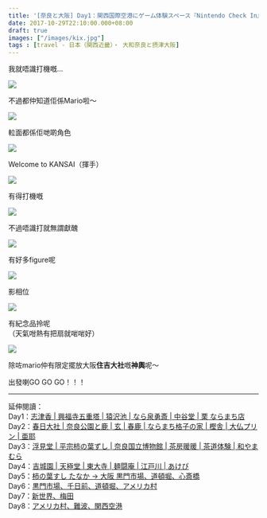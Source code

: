 ```yaml
---
title: '[奈良と大阪] Day1：関西国際空港にゲーム体験スペース『Nintendo Check In』'
date: 2017-10-29T22:10:00.000+08:00
draft: true
images: ["/images/kix.jpg"]
tags : [travel - 日本（関西近畿）・ 大和奈良と摂津大阪]
---
```


我就唔識打機嘅...  

![](/images/kix.jpg)

不過都仲知道佢係Mario啦～

![](/images/kix1.jpg)

𨋢面都係佢哋啲角色  

![](/images/kix2.jpg)

Welcome to KANSAI（揮手）

![](/images/kix3.jpg)

有得打機嘅 

![](/images/kix4.jpg)

不過唔識打就無謂獻醜 

![](/images/kix5.jpg)

有好多figure呢

![](/images/kix6.jpg)

影相位

![](/images/kix7.jpg)

有紀念品拎呢  
（天氣咁熱有把扇就啱啱好）

![](/images/kix8.jpg)

除咗mario仲有限定擺放大阪**住吉大社**嘅**神輿**呢～  


出發喇GO GO GO！！！


-----------------------------------------------

延伸閱讀：  
Day1：[志津香 | 興福寺五重塔 | 猿沢池 | なら泉勇斎 | 中谷堂 | 栗 ならまち店](https://hidie.net/nara1/)  
Day2：[春日大社 | 奈良公園と鹿 | 玄 | 春鹿 | ならまち格子の家 | 樫舎 | 大仏プリン | 亜耶](https://hidie.net/nara2/)  
Day3：[浮見堂 | 平宗柿の葉ずし | 奈良国立博物館 | 茶房暖暖 | 茶道体験 | 和やまむら](https://hidie.net/nara3/)  
Day4：[吉城園 | 天極堂 | 東大寺 | 麺闘庵 | 江戸川 | あけび](https://hidie.net/nara4/)  
Day5：[柿の葉すし たなか → 大阪 黒門市場、道頓堀、心斎橋](https://hidie.net/osaka1/)  
Day6：[黒門市場、千日前、道頓堀、アメリカ村](https://hidie.net/osaka2/)  
Day7：[新世界、梅田](https://hidie.net/osaka3/)  
Day8：[アメリカ村、難波、関西空港](https://hidie.net/osaka4/)  
